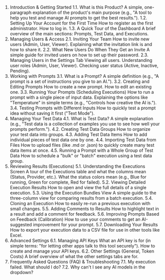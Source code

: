 1. Introduction & Getting Started
1.1. What is this Product?
A simple, one-paragraph explanation of the product's main purpose (e.g., "A tool to help you test and manage AI prompts to get the best results.").
1.2. Setting Up Your Account for the First Time
How to register as the first administrator.
How to log in.
1.3. A Quick Tour of the Dashboard
A brief overview of the main sections: Prompts, Test Data, and Executions.
2. Managing Users & Access
2.1. Inviting Your Team
How to invite new users (Admin, User, Viewer).
Explaining what the invitation link is and how to share it.
2.2. What New Users Do When They Get an Invite
A simple guide for invited users on how to set up their password.
2.3. Managing Users in the Settings Tab
Viewing all users.
Understanding user roles (Admin, User, Viewer).
Checking user status (Active, Inactive, Pending).
3. Working with Prompts
3.1. What is a Prompt?
A simple definition (e.g., "A prompt is a set of instructions you give to an AI.").
3.2. Creating and Editing Prompts
How to create a new prompt.
How to edit an existing one.
3.3. Running Your Prompts (Scheduling Executions)
How to run a prompt with a single piece of input data.
Explaining the options like "Temperature" in simple terms (e.g., "Controls how creative the AI is.").
3.4. Testing Prompts with Different Inputs
How to quickly test a prompt idea without saving it first ("Text Mode").
4. Managing Your Test Data
4.1. What is Test Data?
A simple explanation (e.g., "Test data is a collection of examples you use to see how well your prompts perform.").
4.2. Creating Test Data Groups
How to organize your test data into groups.
4.3. Adding Test Data Items
How to add individual pieces of test data one by one.
4.4. Importing Test Data from Files
How to upload files (like .md or .json) to quickly create many test data items at once.
4.5. Running a Prompt with a Whole Group of Test Data
How to schedule a "bulk" or "batch" execution using a test data group.
5. Reviewing Results (Executions)
5.1. Understanding the Executions Screen
A tour of the Executions table and what the columns mean (Status, Provider, etc.).
What the status colors mean (e.g., Blue for running, Green for complete, Red for failed).
5.2. Viewing Detailed Execution Results
How to open and view the full details of a single execution.
5.3. Using the Execution Bundles View
A simple guide to the three-column view for comparing results from a batch execution.
5.4. Cloning an Execution
How to easily re-run a previous execution with small changes.
5.5. Adding Comments to Results
How to highlight text in a result and add a comment for feedback.
5.6. Improving Prompts Based on Feedback (Calibration)
How to use your comments to get an AI-suggested improvement for your prompt.
5.7. Downloading Your Results
How to export your execution data to a CSV file for use in other tools like Excel.
6. Advanced Settings
6.1. Managing API Keys
What an API key is for (in simple terms: "for letting other apps talk to this tool securely").
How to create and manage your API keys.
6.2. Other Settings (General, Token Costs)
A brief overview of what the other settings tabs are for.
7. Frequently Asked Questions (FAQ) & Troubleshooting
7.1. My execution failed. What should I do?
7.2. Why can't I see any AI models in the dropdown?